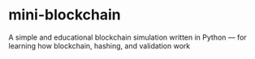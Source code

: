 # mini-blockchain
A simple and educational blockchain simulation written in Python — for learning how blockchain, hashing, and validation work
